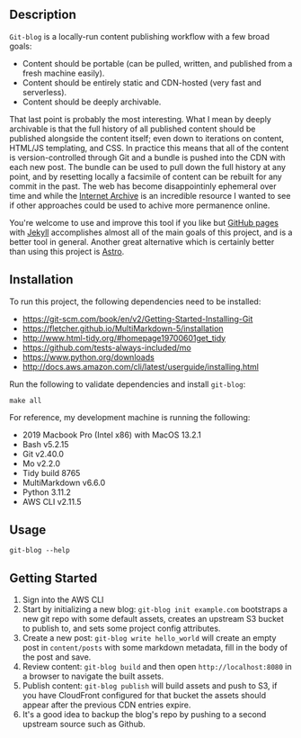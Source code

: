 Description
-----------

`Git-blog` is a locally-run content publishing workflow with a few broad goals:
- Content should be portable (can be pulled, written, and published from a fresh machine easily).
- Content should be entirely static and CDN-hosted (very fast and serverless).
- Content should be deeply archivable.

That last point is probably the most interesting. What I mean by deeply archivable is that the full history of all published content should be published alongside the content itself; even down to iterations on content, HTML/JS templating, and CSS. In practice this means that all of the content is version-controlled through Git and a bundle is pushed into the CDN with each new post. The bundle can be used to pull down the full history at any point, and by resetting locally a facsimile of content can be rebuilt for any commit in the past. The web has become disappointinly ephemeral over time and while the [Internet Archive](https://archive.org/) is an incredible resource I wanted to see if other approaches could be used to achive more permanence online.

You're welcome to use and improve this tool if you like but [GitHub pages](https://pages.github.com/) with [Jekyll](https://jekyllrb.com/) accomplishes almost all of the main goals of this project, and is a better tool in general. Another great alternative which is certainly better than using this project is [Astro](https://astro.build/).

Installation
------------

To run this project, the following dependencies need to be installed:
- https://git-scm.com/book/en/v2/Getting-Started-Installing-Git
- https://fletcher.github.io/MultiMarkdown-5/installation
- http://www.html-tidy.org/#homepage19700601get_tidy
- https://github.com/tests-always-included/mo
- https://www.python.org/downloads
- http://docs.aws.amazon.com/cli/latest/userguide/installing.html

Run the following to validate dependencies and install `git-blog`:
```
make all
```

For reference, my development machine is running the following:
- 2019 Macbook Pro (Intel x86) with MacOS 13.2.1
- Bash v5.2.15
- Git v2.40.0
- Mo v2.2.0
- Tidy build 8765
- MultiMarkdown v6.6.0
- Python 3.11.2
- AWS CLI v2.11.5

Usage
-----
```
git-blog --help
```

Getting Started
---------------

1) Sign into the AWS CLI
2) Start by initializing a new blog: `git-blog init example.com` bootstraps a new git repo with some default assets, creates an upstream S3 bucket to publish to, and sets some project config attributes.
3) Create a new post: `git-blog write hello_world` will create an empty post in `content/posts` with some markdown metadata, fill in the body of the post and save.
4) Review content: `git-blog build` and then open `http://localhost:8080` in a browser to navigate the built assets.
5) Publish content: `git-blog publish` will build assets and push to S3, if you have CloudFront configured for that bucket the assets should appear after the previous CDN entries expire.
6) It's a good idea to backup the blog's repo by pushing to a second upstream source such as Github.
